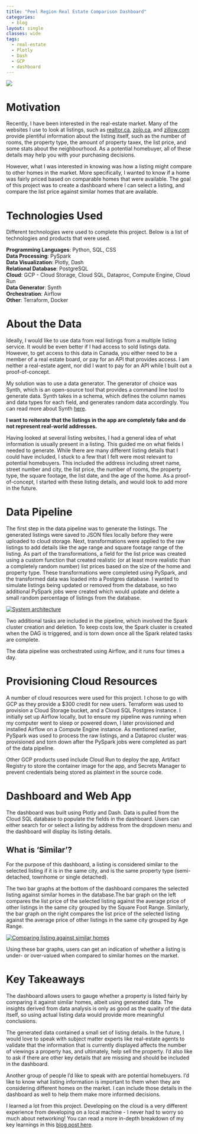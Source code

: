 ```yaml
---
title: "Peel Region Real Estate Comparison Dashboard"
categories:
  - blog
layout: single
classes: wide
tags:
  - real-estate
  - Plotly
  - Dash
  - GCP
  - dashboard
---
```


[![](https://img.shields.io/badge/Google_Cloud_Run-Go_to_app-blue?logo=googlecloud)](https://dash-app-ctyqyt7wvq-uc.a.run.app/)

# Motivation
Recently, I have been interested in the real-estate market. Many of the websites I use to look at listings, such as [realtor.ca](https://www.realtor.ca/), [zolo.ca](https://www.zolo.ca/), and [zillow.com](https://www.zillow.com/) provide plentiful information about the listing itself, such as the number of rooms, the property type, the amount of property taxex, the list price, and some stats about the neighbourhood. As a potential homebuyer, all of these details may help you with your purchasing decisions. 

However, what I was interested in knowing was how a listing might compare to other homes in the market. More specifically, I wanted to know if a home was fairly priced based on comparable homes that were available. The goal of this project was to create a dashboard where I can select a listing, and compare the list price against similar homes that are available. 


# Technologies Used
Different technologies were used to complete this project. Below is a list of technologies and products that were used. 

**Programming Languages**: Python, SQL, CSS  
**Data Processing**: PySpark  
**Data Visualization**: Plotly, Dash  
**Relational Database**: PostgreSQL  
**Cloud**: GCP - Cloud Storage, Cloud SQL, Dataproc, Compute Engine, Cloud Run  
**Data Generator**: Synth  
**Orchestration**: Airflow  
**Other**: Terraform, Docker  

# About the Data 
Ideally, I would like to use data from real listings from a multiple listing service. It would be even better if I had access to sold listings data. However, to get access to this data in Canada, you either need to be a member of a real estate board, or pay for an API that provides access. I am neither a real-estate agent, nor did I want to pay for an API while I built out a proof-of-concept. 

My solution was to use a data generator. The generator of choice was Synth, which is an open-source tool that provides a command line tool to generate data. Synth takes in a schema, which defines the column names and data types for each field, and generates random data accordingly. You can read more about Synth [here](https://www.getsynth.com/docs/getting_started/synth). 

**I want to reiterate that the listings in the app are completely fake and do not represent real-world addresses.**  

Having looked at several listing websites, I had a general idea of what information is usually present in a listing. This guided me on what fields I needed to generate. While there are many different listing details that I could have included, I stuck to a few that I felt were most relevant to potential homebuyers. This included the address including street name, street number and city, the list price, the number of rooms, the property type, the square footage, the list date, and the age of the home. As a proof-of-concept, I started with these listing details, and would look to add more in the future. 

# Data Pipeline 
The first step in the data pipeline was to generate the listings. The generated listings were saved to JSON files locally before they were uploaded to cloud storage. Next, transformations were applied to the raw listings to add details like the age range and square footage range of the listing. As part of the transformations, a field for the list price was created using a custom function that created realistic (or at least more realistic than a completely random number) list prices based on the size of the home and property type. These transformations were completed using PySpark, and the transformed data was loaded into a Postgres database. I wanted to simulate listings being updated or removed from the database, so two additional PySpark jobs were created which would update and delete a small random percentage of listings from the database. 

[![System architecture](../../assets/images/system-architecture.png)](https://dash-app-ctyqyt7wvq-uc.a.run.app/)

Two additional tasks are included in the pipeline, which involved the Spark cluster creation and deletion. To keep costs low, the Spark cluster is created when the DAG is triggered, and is torn down once all the Spark related tasks are complete. 

The data pipeline was orchestrated using Airflow, and it runs four times a day.  

# Provisioning Cloud Resources
A number of cloud resources were used for this project. I chose to go with GCP as they provide a $300 credit for new users. Terraform was used to provision a Cloud Storage bucket, and a Cloud SQL Postgres instance. I initially set up Airflow locally, but to ensure my pipeline was running when my computer went to sleep or powered down, I later provisioned and installed Airflow on a Compute Engine instance. As mentioned earlier, PySpark was used to process the raw listings, and a Dataproc cluster was provisioned and torn down after the PySpark jobs were completed as part of the data pipeline. 

Other GCP products used include Cloud Run to deploy the app, Artifact Registry to store the container image for the app, and Secrets Manager to prevent credentials being stored as plaintext in the source code. 

# Dashboard and Web App
The dashboard was built using Plotly and Dash. Data is pulled from the Cloud SQL database to populate the fields in the dashboard. Users can either search for or select a listing by address from the dropdown menu and the dashboard will display its listing details. 

## What is ‘Similar’? 
For the purpose of this dashboard, a listing is considered similar to the selected listing if it is in the same city, and is the same property type (semi-detached, townhome or single detached). 

The two bar graphs at the bottom of the dashboard compares the selected listing against similar homes in the database.The bar graph on the left compares the list price of the selected listing against the average price of other listings in the same city grouped by the Square Foot Range. Similarly, the bar graph on the right compares the list price of the selected listing against the average price of other listings in the same city grouped by Age Range. 

[![Comparing listing against similar homes](../../assets/images/property-comparison.png)](https://dash-app-ctyqyt7wvq-uc.a.run.app/)

Using these bar graphs, users can get an indication of whether a listing is under- or over-valued when compared to similar homes on the market. 

# Key Takeaways
The dashboard allows users to gauge whether a property is listed fairly by comparing it against similar homes, albeit using generated data. The insights derived from data analysis is only as good as the quality of the data itself, so using actual listing data would provide more meaningful conclusions. 

The generated data contained a small set of listing details. In the future, I would love to speak with subject matter experts like real-estate agents to validate that the information that is currently displayed affects the number of viewings a property has, and ultimately, help sell the property. I’d also like to ask if there are other key details that are missing and should be included in the dashboard.

Another group of people I’d like to speak with are potential homebuyers. I’d like to know what listing information is important to them when they are considering different homes on the market. I can include those details in the dashboard as well to help them make more informed decisions. 

I learned a lot from this project. Developing on the cloud is a very different experience from developing on a local machine - I never had to worry so much about networking! You can read a more in-depth breakdown of my key learnings in this [blog post here](../blog/lessons-learned).